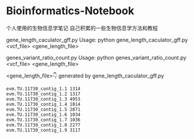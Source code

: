 # Bioinformatics-Notebook
个人使用的生物信息学笔记
自己积累的一些生物信息学方法和教程

gene_length_caculator_gff.py
Usage: python gene_length_caculator_gff.py <vcf_file> <gene_length_file>

genes_variant_ratio_count.py
Usage: python genes_variant_ratio_count.py <vcf_file> <gene_length_file>

<gene_length_file>👇 generated by gene_length_caculator_gff.py
```
evm.TU.11730_contig_1.1	1314
evm.TU.11730_contig_1.2	1317
evm.TU.11730_contig_1.3	4953
evm.TU.11730_contig_1.4	1014
evm.TU.11730_contig_1.5	2871
evm.TU.11730_contig_1.6	1034
evm.TU.11730_contig_1.7	1036
evm.TU.11730_contig_1.8	2277
evm.TU.11730_contig_1.9	3117
```

